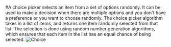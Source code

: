 #A choice picker selects an item from a set of options randomly. It can be used to make a decision when there are multiple options and you don't have a preference or you want to choose randomly. The choice picker algorithm takes in a list of items, and returns one item randomly selected from that list. The selection is done using random number generation algorithms, which ensures that each item in the list has an equal chance of being selected.
![Choice](https://user-images.githubusercontent.com/108872423/216836433-60bef33f-c140-4727-ba7d-6a723cf6bbf2.jpg)
